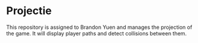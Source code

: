 # Projectie

This repository is assigned to Brandon Yuen and manages the projection of the game. It will display player paths and detect collisions between them.
